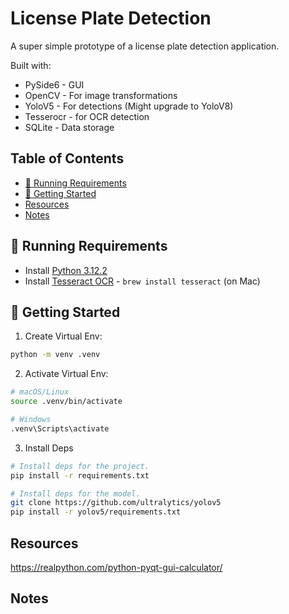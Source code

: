 <h1>License Plate Detection</h1>

A super simple prototype of a license plate detection application.

Built with:

- PySide6 - GUI
- OpenCV - For image transformations
- YoloV5 - For detections (Might upgrade to YoloV8)
- Tesserocr - for OCR detection
- SQLite - Data storage

<h2>Table of Contents</h2>

- [📝 Running Requirements](#%F0%9F%93%9D-running-requirements)
- [🏁 Getting Started](#%F0%9F%8F%81-getting-started)
- [Resources](#resources)
- [Notes](#notes)

## 📝 Running Requirements

- Install [Python 3.12.2](https://www.python.org/downloads/)
- Install [Tesseract OCR](https://tesseract-ocr.github.io/tessdoc/Installation.html) - `brew install tesseract` (on Mac)

## 🏁 Getting Started

1. Create Virtual Env:

```sh
python -m venv .venv
```

2. Activate Virtual Env:

```sh
# macOS/Linux
source .venv/bin/activate

# Windows
.venv\Scripts\activate
```

3. Install Deps

```sh
# Install deps for the project.
pip install -r requirements.txt

# Install deps for the model.
git clone https://github.com/ultralytics/yolov5
pip install -r yolov5/requirements.txt
```

## Resources

https://realpython.com/python-pyqt-gui-calculator/

## Notes
